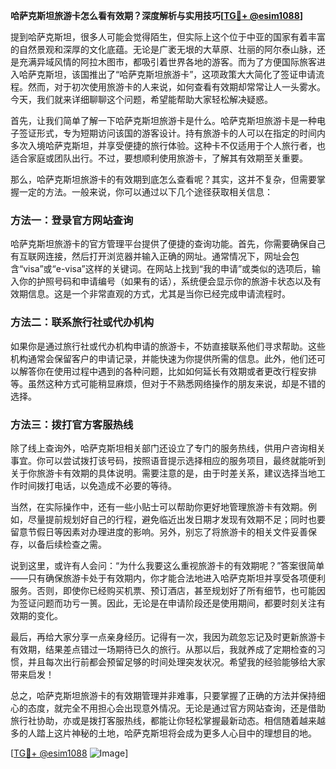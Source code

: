 **哈萨克斯坦旅游卡怎么看有效期？深度解析与实用技巧[[TG💪+ @esim1088](https://t.me/s/esim1088)]**

提到哈萨克斯坦，很多人可能会觉得陌生，但实际上这个位于中亚的国家有着丰富的自然景观和深厚的文化底蕴。无论是广袤无垠的大草原、壮丽的阿尔泰山脉，还是充满异域风情的阿拉木图市，都吸引着世界各地的游客。而为了方便国际旅客进入哈萨克斯坦，该国推出了“哈萨克斯坦旅游卡”，这项政策大大简化了签证申请流程。然而，对于初次使用旅游卡的人来说，如何查看有效期却常常让人一头雾水。今天，我们就来详细聊聊这个问题，希望能帮助大家轻松解决疑惑。

首先，让我们简单了解一下哈萨克斯坦旅游卡是什么。哈萨克斯坦旅游卡是一种电子签证形式，专为短期访问该国的游客设计。持有旅游卡的人可以在指定的时间内多次入境哈萨克斯坦，并享受便捷的旅行体验。这种卡不仅适用于个人旅行者，也适合家庭或团队出行。不过，要想顺利使用旅游卡，了解其有效期至关重要。

那么，哈萨克斯坦旅游卡的有效期到底怎么查看呢？其实，这并不复杂，但需要掌握一定的方法。一般来说，你可以通过以下几个途径获取相关信息：

### 方法一：登录官方网站查询

哈萨克斯坦旅游卡的官方管理平台提供了便捷的查询功能。首先，你需要确保自己有互联网连接，然后打开浏览器并输入正确的网址。通常情况下，网址会包含“visa”或“e-visa”这样的关键词。在网站上找到“我的申请”或类似的选项后，输入你的护照号码和申请编号（如果有的话），系统便会显示你的旅游卡状态以及有效期信息。这是一个非常直观的方式，尤其是当你已经完成申请流程时。

### 方法二：联系旅行社或代办机构

如果你是通过旅行社或代办机构申请的旅游卡，不妨直接联系他们寻求帮助。这些机构通常会保留客户的申请记录，并能快速为你提供所需的信息。此外，他们还可以解答你在使用过程中遇到的各种问题，比如如何延长有效期或者更改行程安排等。虽然这种方式可能稍显麻烦，但对于不熟悉网络操作的朋友来说，却是不错的选择。

### 方法三：拨打官方客服热线

除了线上查询外，哈萨克斯坦相关部门还设立了专门的服务热线，供用户咨询相关事宜。你可以尝试拨打该号码，按照语音提示选择相应的服务项目，最终就能听到关于你旅游卡有效期的具体说明。需要注意的是，由于时差关系，建议选择当地工作时间拨打电话，以免造成不必要的等待。

当然，在实际操作中，还有一些小贴士可以帮助你更好地管理旅游卡有效期。例如，尽量提前规划好自己的行程，避免临近出发日期才发现有效期不足；同时也要留意节假日等因素对办理进度的影响。另外，别忘了将旅游卡的相关文件妥善保存，以备后续检查之需。

说到这里，或许有人会问：“为什么我要这么重视旅游卡的有效期呢？”答案很简单——只有确保旅游卡处于有效期内，你才能合法地进入哈萨克斯坦并享受各项便利服务。否则，即使你已经购买机票、预订酒店，甚至规划好了所有细节，也可能因为签证问题而功亏一篑。因此，无论是在申请阶段还是使用期间，都要时刻关注有效期的变化。

最后，再给大家分享一点亲身经历。记得有一次，我因为疏忽忘记及时更新旅游卡有效期，结果差点错过一场期待已久的旅行。从那以后，我就养成了定期检查的习惯，并且每次出行前都会预留足够的时间处理突发状况。希望我的经验能够给大家带来启发！

总之，哈萨克斯坦旅游卡的有效期管理并非难事，只要掌握了正确的方法并保持细心的态度，就完全不用担心会出现意外情况。无论是通过官方网站查询，还是借助旅行社协助，亦或是拨打客服热线，都能让你轻松掌握最新动态。相信随着越来越多的人踏上这片神秘的土地，哈萨克斯坦将会成为更多人心目中的理想目的地。

[[TG💪+ @esim1088](https://t.me/s/esim1088) ![Image](https://i.postimg.cc/4NQfJmqS/Snipaste-2025-05-13-00-14-12.png)]